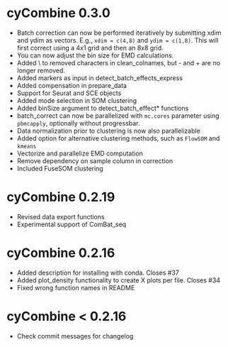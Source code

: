 # cyCombine 0.3.0

* Batch correction can now be performed iteratively by submitting xdim and ydim as vectors. E.g., `xdim = c(4,8)` and `ydim = c(1,8)`. This will first correct using a 4x1 grid and then an 8x8 grid.
* You can now adjust the bin size for EMD calculations.
* Added \ to removed characters in clean_colnames, but - and + are no longer removed.
* Added markers as input in detect_batch_effects_express
* Added compensation in prepare_data
* Support for Seurat and SCE objects
* Added mode selection in SOM clustering
* Added binSize argument to detect_batch_effect* functions
* batch_correct can now be parallelized with `mc.cores` parameter using `pbmcapply`, optionally without progressbar.
* Data normalization prior to clustering is now also parallelizable
* Added option for alternative clustering methods, such as `FlowSOM` and `kmeans`
* Vectorize and parallelize EMD computation
* Remove dependency on sample column in correction
* Included FuseSOM clustering

# cyCombine 0.2.19

* Revised data export functions
* Experimental support of ComBat_seq

# cyCombine 0.2.16

* Added description for installing with conda. Closes #37
* Added plot_density functionality to create X plots per file. Closes #34
* Fixed wrong function names in README 

# cyCombine < 0.2.16

* Check commit messages for changelog
